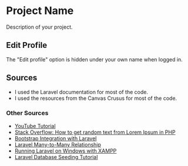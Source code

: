 # Project Name

Description of your project.

## Edit Profile

The "Edit profile" option is hidden under your own name when logged in.

## Sources

- I used the Laravel documentation for most of the code.
- I used the resources from the Canvas Crusus for most of the code.

### Other Sources

- [YouTube Tutorial](https://www.youtube.com/watch?v=utm2YVJEM9c)
- [Stack Overflow: How to get random text from Lorem Ipsum in PHP](https://stackoverflow.com/questions/20633310/how-to-get-random-text-from-lorem-ipsum-in-php)
- [Bootstrap Integration with Laravel](https://marketsplash.com/tutorials/laravel/how-to-integrate-bootstrap-with-laravel/)
- [Laravel Many-to-Many Relationship](https://www.iankumu.com/blog/laravel-many-to-many-relationship/)
- [Running Laravel on Windows with XAMPP](https://divpusher.com/blog/how-to-run-laravel-on-windows-with-xampp/)
- [Laravel Database Seeding Tutorial](https://makitweb.com/laravel-database-seeding-tutorial/)
